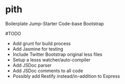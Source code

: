 pith
====

Boilerplate Jump-Starter Code-base Bootstrap

#TODO
- Add grunt for build process
- Add Jasmine for testing
- Include Twitter Bootstrap original less files
- Setup a lesss watcher/auto-compiler
- Add JSDoc parser
- Add JSDoc comments to all code
- Possibly add Restify instead/in-addition to Express
